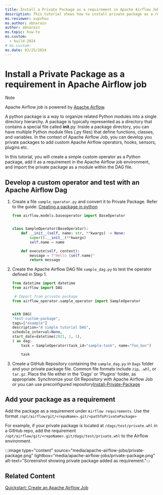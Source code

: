 ```yaml
---
title: Install a Private Package as a requirement in Apache Airflow Job
description: This tutorial shows how to install private package as a requirement in Apache Airflow Job.
ms.reviewer: xupxhou
ms.author: abnarain
author: abnarain
ms.topic: how-to
ms.custom:
  - build-2024
# ms.custom:
ms.date: 03/25/2024
---
```


# Install a Private Package as a requirement in Apache Airflow job

> [!NOTE]
> Apache Airflow job is powered by [Apache Airflow](https://airflow.apache.org/).

A python package is a way to organize related Python modules into a single directory hierarchy. A package is typically represented as a directory that contains a special file called **init**.py. Inside a package directory, you can have multiple Python module files (.py files) that define functions, classes, and variables. In the context of Apache Airflow Job, you can develop you private packages to add custom Apache Airflow operators, hooks, sensors, plugins etc.

In this tutorial, you will create a simple custom operator as a Python package, add it as a requirement in the Apache Airflow job environment, and import the private package as a module within the DAG file.

## Develop a custom operator and test with an Apache Airflow Dag

1. Create a file `sample_operator.py` and convert it to Private Package. Refer to the guide: [Creating a package in python](https://airflow.apache.org/docs/apache-airflow/stable/administration-and-deployment/modules_management.html#creating-a-package-in-python)

   ```python
   from airflow.models.baseoperator import BaseOperator


   class SampleOperator(BaseOperator):
       def __init__(self, name: str, **kwargs) -> None:
           super().__init__(**kwargs)
           self.name = name

       def execute(self, context):
           message = f"Hello {self.name}"
           return message

   ```

2. Create the Apache Airflow DAG file `sample_dag.py` to test the operator defined in Step 1.

   ```python
   from datetime import datetime
   from airflow import DAG

    # Import from private package
   from airflow_operator.sample_operator import SampleOperator


   with DAG(
   "test-custom-package",
   tags=["example"]
   description="A simple tutorial DAG",
   schedule_interval=None,
   start_date=datetime(2021, 1, 1),
   ) as dag:
       task = SampleOperator(task_id="sample-task", name="foo_bar")

       task
   ```

3. Create a GitHub Repository containing the `sample_dag.py` in `Dags` folder and your private package file. Common file formats include `zip`, `.whl`, or `tar.gz`. Place the file either in the 'Dags' or 'Plugins' folder, as appropriate. Synchronize your Git Repository with Apache Airflow Job or you can use preconfigured repository[Install-Private-Package](https://github.com/ambika-garg/Install-Private-Package-Fabric)

## Add your package as a requirement

Add the package as a requirement under `Airflow requirements`. Use the format `/opt/airflow/git/<repoName>.git/<pathToPrivatePackage>`

For example, if your private package is located at `/dags/test/private.whl` in a GitHub repo, add the requirement `/opt/airflow/git/<repoName>.git/dags/test/private.whl` to the Airflow environment.

:::image type="content" source="media/apache-airflow-jobs/private-package.png" lightbox="media/apache-airflow-jobs/private-package.png" alt-text="Screenshot showing private package added as requirement.":::

## Related Content

[Quickstart: Create an Apache Airflow Job](../data-factory/create-apache-airflow-jobs.md)
